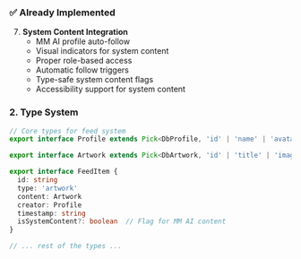 ### ✅ Already Implemented

7. **System Content Integration**
   - MM AI profile auto-follow
   - Visual indicators for system content
   - Proper role-based access
   - Automatic follow triggers
   - Type-safe system content flags
   - Accessibility support for system content

### 2. Type System
```typescript
// Core types for feed system
export interface Profile extends Pick<DbProfile, 'id' | 'name' | 'avatar_url'> {}

export interface Artwork extends Pick<DbArtwork, 'id' | 'title' | 'images' | 'created_at'> {}

export interface FeedItem {
  id: string
  type: 'artwork'
  content: Artwork
  creator: Profile
  timestamp: string
  isSystemContent?: boolean  // Flag for MM AI content
}

// ... rest of the types ...
``` 